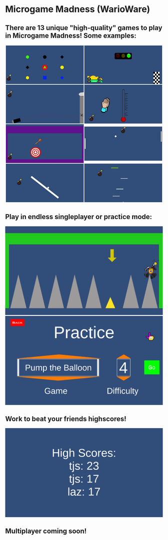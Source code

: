 # Microgame Madness (WarioWare)
 
## There are 13 unique "high-quality" games to play in Microgame Madness! Some examples:
![Game Examples](README_IMAGES/pjimage.jpg)

## Play in endless singleplayer or practice mode:
![Singleplayer](README_IMAGES/gameplay.png)
![Practice](README_IMAGES/Practice.png)

## Work to beat your friends highscores!
![High Scores](README_IMAGES/high_scores.png)

## Multiplayer coming soon!
